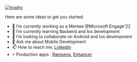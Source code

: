 [![trophy](https://github-profile-trophy.vercel.app/?username=sandeep03edu)](https://github.com/ryo-ma/github-profile-trophy)

Here are some ideas to get you started:
- 🔭 I’m currently working as a Mentee @Microsoft Engage'22
- 🌱 I’m currently learning Backend and Ios development
- 👯 I’m looking to collaborate on Android and Ios development
- 💬 Ask me about Mobile Development
- 📫 How to reach me: [Linkedin](https://www.linkedin.com/in/sandeep03edu/)
- ⚡ Production apps : [Ramsena](https://play.google.com/store/apps/details?id=com.ramsena.android&hl=en_IN&gl=US), [Enhancer](https://play.google.com/store/apps/details?id=com.enhancer.socialmediaapp&hl=en_IN&gl=US)

